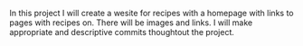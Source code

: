In this project I will create a wesite for recipes with a homepage with links to pages with recipes on. There will be images and links. I will make appropriate and descriptive commits thoughtout the project.
